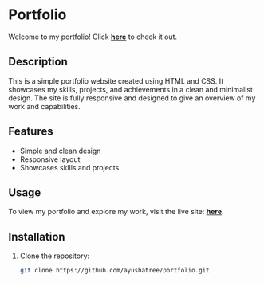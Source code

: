 # Portfolio

Welcome to my portfolio! Click [**here**](https://ayushatree.github.io/portfolio/) to check it out.

## Description

This is a simple portfolio website created using HTML and CSS. It showcases my skills, projects, and achievements in a clean and minimalist design. The site is fully responsive and designed to give an overview of my work and capabilities.

## Features

- Simple and clean design
- Responsive layout
- Showcases skills and projects

## Usage

To view my portfolio and explore my work, visit the live site: [**here**](https://ayushatree.github.io/portfolio/).

## Installation

1. Clone the repository:
   ```bash
   git clone https://github.com/ayushatree/portfolio.git
